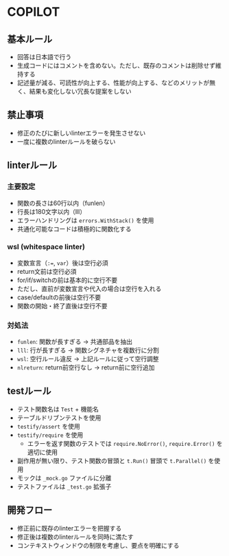 # COPILOT

## 基本ルール

- 回答は日本語で行う
- 生成コードにはコメントを含めない。ただし、既存のコメントは削除せず維持する
- 記述量が減る、可読性が向上する、性能が向上する、などのメリットが無く、結果も変化しない冗長な提案をしない

## 禁止事項

- 修正のたびに新しいlinterエラーを発生させない
- 一度に複数のlinterルールを破らない

## linterルール

### 主要設定

- 関数の長さは60行以内（funlen）
- 行長は180文字以内（lll）
- エラーハンドリングは `errors.WithStack()` を使用
- 共通化可能なコードは積極的に関数化する

### wsl (whitespace linter)

- 変数宣言（`:=`, `var`）後は空行必須
- return文前は空行必須
- for/if/switchの前は基本的に空行不要
- ただし、直前が変数宣言や代入の場合は空行を入れる
- case/defaultの前後は空行不要
- 関数の開始・終了直後は空行不要

### 対処法

- `funlen`: 関数が長すぎる → 共通部品を抽出
- `lll`: 行が長すぎる → 関数シグネチャを複数行に分割
- `wsl`: 空行ルール違反 → 上記ルールに従って空行調整
- `nlreturn`: return前空行なし → return前に空行追加

## testルール

- テスト関数名は `Test` + 機能名
- テーブルドリブンテストを使用
- `testify/assert` を使用
- `testify/require` を使用
  - エラーを返す関数のテストでは `require.NoError()`, `require.Error()` を適切に使用
- 副作用が無い限り、テスト関数の冒頭と `t.Run()` 冒頭で `t.Parallel()` を使用
- モックは `_mock.go` ファイルに分離
- テストファイルは `_test.go` 拡張子

## 開発フロー

- 修正前に既存のlinterエラーを把握する
- 修正後は複数のlinterルールを同時に満たす
- コンテキストウィンドウの制限を考慮し、要点を明確にする

